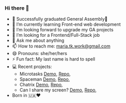 ### Hi there 👋

- 🔭 Successfully graduated General Assembly🥳
- 🌱 I’m currently learning Front-end web development
- 👯 I’m looking forward to upgrade my GA projects
- 🤔 I’m looking for a Frontend/Full-Stack job
- 💬 Ask me about anything
- 📫 How to reach me: maria.tk.work@gmail.com
- 😄 Pronouns: she/her/hers
- ⚡ Fun fact: My last name is hard to spell
- 💻 Recent projects:
  - Microtasks [Demo](https://microtasks.herokuapp.com/), [Repo](https://github.com/mari-tk/Microtasks),
  - Spaceman [Demo](https://mari-tk.github.io/Spaceman-game/), [Repo](https://github.com/mari-tk/Spaceman-game),
  - Chatrix [Demo](https://chatrix.herokuapp.com/), [Repo](https://github.com/mari-tk/Chatrix),
  - Can I share my screen? [Demo](https://can-i-share-my-screen.herokuapp.com/), [Repo](https://github.com/Tri-Coders-SMV/can-i-share-my-screen),
- Born in 🇺🇦❤️
  
